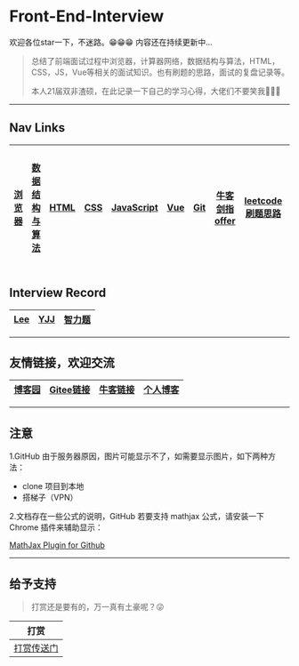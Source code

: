 # Front-End-Interview

欢迎各位star一下，不迷路。😁😁😁  内容还在持续更新中...

> 总结了前端面试过程中浏览器，计算器网络，数据结构与算法，HTML，CSS，JS，Vue等相关的面试知识。也有刷题的思路，面试的复盘记录等。
>
> 本人21届双非渣硕，在此记录一下自己的学习心得，大佬们不要笑我🤣🤣🤣

---

## Nav Links

|[浏览器](./01.浏览器/浏览器.md)|[数据结构与算法](./02.数据结构与算法/数据结构与算法.md)|[HTML](03.HTML/html.md)|[CSS](./04.CSS/css.md)|[JavaScript](05.JavaScript/js.md)|[Vue](./06.Vue/vue.md)|[Git](./10.git常用指令/git常用指令.md)|[牛客剑指offer](./07.算法刷题/牛客网%20-%20剑指offer.md)|[leetcode刷题思路](./07.算法刷题/leetcode思路.md)|[企业笔试题](./07.算法刷题/牛客网%20-%20企业笔试题.md)|[面试高频手撕代码题](./08.面试高频手撕代码题/面试高频手撕代码题.md)|
|:---:|:---:|:---:|:---:|:---:|:---:|:---:|:---:|:---:|:---:|:---:|

## Interview Record

|[Lee](./09.面试复盘/Lee的面试记录.md)|[YJJ](./09.面试复盘/YJJ的面试记录.md)|[智力题](./09.面试复盘/智力题.md)|
|:---:|:---:|:---:|
---

## 友情链接，欢迎交流

|[博客园](https://www.cnblogs.com/muzidaitou)|[Gitee链接](https://gitee.com/lee_van)|[牛客链接](https://www.nowcoder.com/profile/549508843)|[个人博客](https://lf2021.github.io/)|
|:---:|:---:|:---:|:---:|

---

## 注意

1.GitHub 由于服务器原因，图片可能显示不了，如需要显示图片，如下两种方法：

- clone 项目到本地
- 搭梯子（VPN）

2.文档存在一些公式的说明，GitHub 若要支持 mathjax 公式，请安装一下 Chrome 插件来辅助显示：

[MathJax Plugin for Github](https://chrome.google.com/webstore/detail/mathjax-plugin-for-github/ioemnmodlmafdkllaclgeombjnmnbima/related?hl=zh-CN)

---

## 给予支持

> 打赏还是要有的，万一真有土豪呢？😜

|打赏|
|:---:|
|[打赏传送门](./images/收款码.png)|
